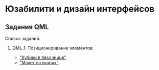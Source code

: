 # Юзабилити и дизайн интерфейсов

## Задания QML

Список заданий:

1. QML_1. Позиционирование элементов:

    * ["Кубики в песочнице"](QML_1_1/)
    * ["Макет на якорях"]()